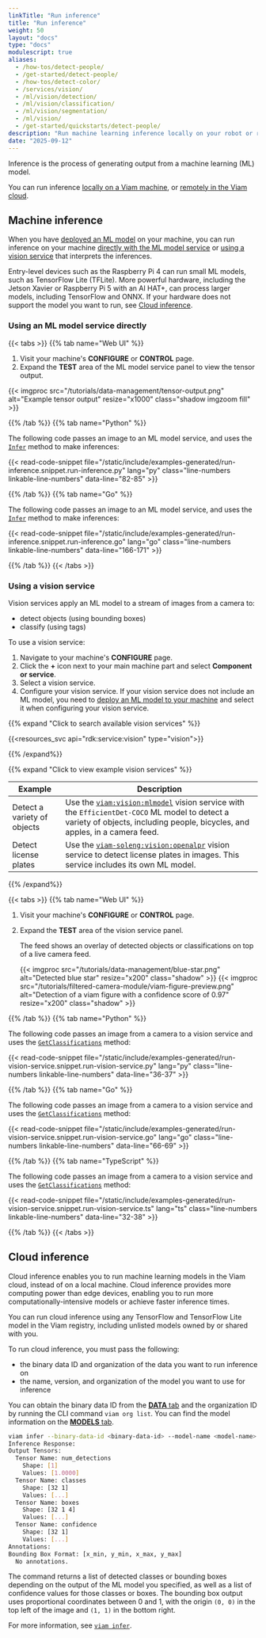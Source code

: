 ```yaml
---
linkTitle: "Run inference"
title: "Run inference"
weight: 50
layout: "docs"
type: "docs"
modulescript: true
aliases:
  - /how-tos/detect-people/
  - /get-started/detect-people/
  - /how-tos/detect-color/
  - /services/vision/
  - /ml/vision/detection/
  - /ml/vision/classification/
  - /ml/vision/segmentation/
  - /ml/vision/
  - /get-started/quickstarts/detect-people/
description: "Run machine learning inference locally on your robot or remotely in the cloud using vision services, ML model services, or SDKs."
date: "2025-09-12"
---
```


Inference is the process of generating output from a machine learning (ML) model.

You can run inference [locally on a Viam machine](#machine-inference), or [remotely in the Viam cloud](#cloud-inference).

## Machine inference

When you have [deployed an ML model](/data-ai/ai/deploy/) on your machine, you can run inference on your machine [directly with the ML model service](#using-an-ml-model-service-directly) or [using a vision service](#using-a-vision-service) that interprets the inferences.

Entry-level devices such as the Raspberry Pi 4 can run small ML models, such as TensorFlow Lite (TFLite).
More powerful hardware, including the Jetson Xavier or Raspberry Pi 5 with an AI HAT+, can process larger models, including TensorFlow and ONNX.
If your hardware does not support the model you want to run, see [Cloud inference](#cloud-inference).

### Using an ML model service directly

{{< tabs >}}
{{% tab name="Web UI" %}}

1. Visit your machine's **CONFIGURE** or **CONTROL** page.
1. Expand the **TEST** area of the ML model service panel to view the tensor output.

{{< imgproc src="/tutorials/data-management/tensor-output.png" alt="Example tensor output" resize="x1000" class="shadow imgzoom fill" >}}

{{% /tab %}}
{{% tab name="Python" %}}

The following code passes an image to an ML model service, and uses the [`Infer`](/dev/reference/apis/services/ml/#infer) method to make inferences:

{{< read-code-snippet file="/static/include/examples-generated/run-inference.snippet.run-inference.py" lang="py" class="line-numbers linkable-line-numbers" data-line="82-85" >}}

{{% /tab %}}
{{% tab name="Go" %}}

The following code passes an image to an ML model service, and uses the [`Infer`](/dev/reference/apis/services/ml/#infer) method to make inferences:

{{< read-code-snippet file="/static/include/examples-generated/run-inference.snippet.run-inference.go" lang="go" class="line-numbers linkable-line-numbers" data-line="166-171" >}}

{{% /tab %}}
{{< /tabs >}}

### Using a vision service

Vision services apply an ML model to a stream of images from a camera to:

- detect objects (using bounding boxes)
- classify (using tags)

To use a vision service:

1. Navigate to your machine's **CONFIGURE** page.
1. Click the **+** icon next to your main machine part and select **Component or service**.
1. Select a vision service.
1. Configure your vision service.
   If your vision service does not include an ML model, you need to [deploy an ML model to your machine](/data-ai/ai/deploy/) and select it when configuring your vision service.

{{% expand "Click to search available vision services" %}}

{{<resources_svc api="rdk:service:vision" type="vision">}}

{{% /expand%}}

{{% expand "Click to view example vision services" %}}

<!-- prettier-ignore -->
| Example | Description |
| ------- | ----------- |
| Detect a variety of objects | Use the [`viam:vision:mlmodel`](/operate/reference/services/vision/mlmodel/) vision service with the `EfficientDet-COCO` ML model to detect a variety of objects, including people, bicycles, and apples, in a camera feed. |
| Detect license plates | Use the [`viam-soleng:vision:openalpr`](https://app.viam.com/module/viam-soleng/viamalpr) vision service to detect license plates in images. This service includes its own ML model. |

{{% /expand%}}

{{< tabs >}}
{{% tab name="Web UI" %}}

1. Visit your machine's **CONFIGURE** or **CONTROL** page.
1. Expand the **TEST** area of the vision service panel.

   The feed shows an overlay of detected objects or classifications on top of a live camera feed.

   {{< imgproc src="/tutorials/data-management/blue-star.png" alt="Detected blue star" resize="x200" class="shadow" >}}
   {{< imgproc src="/tutorials/filtered-camera-module/viam-figure-preview.png" alt="Detection of a viam figure with a confidence score of 0.97" resize="x200" class="shadow" >}}

{{% /tab %}}
{{% tab name="Python" %}}

The following code passes an image from a camera to a vision service and uses the [`GetClassifications`](/dev/reference/apis/services/vision/#GetClassifications) method:

{{< read-code-snippet file="/static/include/examples-generated/run-vision-service.snippet.run-vision-service.py" lang="py" class="line-numbers linkable-line-numbers" data-line="36-37" >}}

{{% /tab %}}
{{% tab name="Go" %}}

The following code passes an image from a camera to a vision service and uses the [`GetClassifications`](/dev/reference/apis/services/vision/#GetClassifications) method:

{{< read-code-snippet file="/static/include/examples-generated/run-vision-service.snippet.run-vision-service.go" lang="go" class="line-numbers linkable-line-numbers" data-line="66-69" >}}

{{% /tab %}}
{{% tab name="TypeScript" %}}

The following code passes an image from a camera to a vision service and uses the [`GetClassifications`](/dev/reference/apis/services/vision/#GetClassifications) method:

{{< read-code-snippet file="/static/include/examples-generated/run-vision-service.snippet.run-vision-service.ts" lang="ts" class="line-numbers linkable-line-numbers" data-line="32-38" >}}

{{% /tab %}}
{{< /tabs >}}

## Cloud inference

Cloud inference enables you to run machine learning models in the Viam cloud, instead of on a local machine.
Cloud inference provides more computing power than edge devices, enabling you to run more computationally-intensive models or achieve faster inference times.

You can run cloud inference using any TensorFlow and TensorFlow Lite model in the Viam registry, including unlisted models owned by or shared with you.

To run cloud inference, you must pass the following:

- the binary data ID and organization of the data you want to run inference on
- the name, version, and organization of the model you want to use for inference

You can obtain the binary data ID from the [**DATA** tab](https://app.viam.com/data/view) and the organization ID by running the CLI command `viam org list`.
You can find the model information on the [**MODELS** tab](https://app.viam.com/models).

```sh {class="command-line" data-prompt="$" data-output="2-18"}
viam infer --binary-data-id <binary-data-id> --model-name <model-name> --model-org-id <org-id-that-owns-model> --model-version "2025-04-14T16-38-25" --org-id <org-id-that-executes-inference>
Inference Response:
Output Tensors:
  Tensor Name: num_detections
    Shape: [1]
    Values: [1.0000]
  Tensor Name: classes
    Shape: [32 1]
    Values: [...]
  Tensor Name: boxes
    Shape: [32 1 4]
    Values: [...]
  Tensor Name: confidence
    Shape: [32 1]
    Values: [...]
Annotations:
Bounding Box Format: [x_min, y_min, x_max, y_max]
  No annotations.
```

The command returns a list of detected classes or bounding boxes depending on the output of the ML model you specified, as well as a list of confidence values for those classes or boxes.
The bounding box output uses proportional coordinates between 0 and 1, with the origin `(0, 0)` in the top left of the image and `(1, 1)` in the bottom right.

For more information, see [`viam infer`](/dev/tools/cli/#infer).
